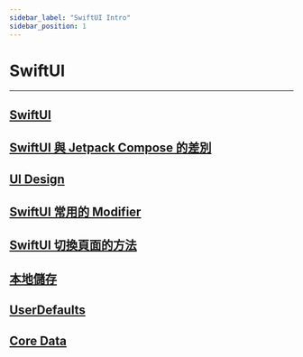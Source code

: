 ```yaml
---
sidebar_label: "SwiftUI Intro"
sidebar_position: 1
---
```


# SwiftUI

---

## [SwiftUI](/my-note/docs/SwiftUI/swiftUINote2)

## [SwiftUI 與 Jetpack Compose 的差別](/my-note/docs/SwiftUI/swiftUINote3)

## [UI Design](/my-note/docs/SwiftUI/swiftUINote4)

## [SwiftUI 常用的 Modifier](/my-note/docs/SwiftUI/swiftUINote5)

## [SwiftUI 切換頁面的方法](/my-note/docs/SwiftUI/swiftUINote6)

## [本地儲存](/my-note/docs/SwiftUI/swiftUINote7)

## [UserDefaults](/my-note/docs/SwiftUI/swiftUINote8)

## [Core Data](/my-note/docs/SwiftUI/swiftUINote9)